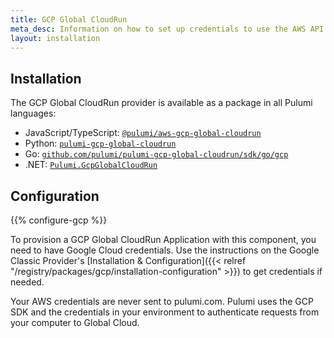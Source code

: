 ```yaml
---
title: GCP Global CloudRun
meta_desc: Information on how to set up credentials to use the AWS API Gateway component.
layout: installation
---
```


## Installation

The GCP Global CloudRun provider is available as a package in all Pulumi languages:

* JavaScript/TypeScript: [`@pulumi/aws-gcp-global-cloudrun`](https://www.npmjs.com/package/@pulumi/gcp-global-cloudrun)
* Python: [`pulumi-gcp-global-cloudrun`](https://pypi.org/project/pulumi-gcp-global-cloudrun/)
* Go: [`github.com/pulumi/pulumi-gcp-global-cloudrun/sdk/go/gcp`](https://github.com/pulumi/pulumi-gcp-global-cloudrun)
* .NET: [`Pulumi.GcpGlobalCloudRun`](https://www.nuget.org/packages/Pulumi.GcpGlobalCloudRun)

## Configuration

{{% configure-gcp %}}

To provision a GCP Global CloudRun Application with this component, you need to have Google Cloud credentials. Use the instructions on the Google Classic Provider's [Installation & Configuration]({{< relref "/registry/packages/gcp/installation-configuration" >}}) to get credentials if needed.

Your AWS credentials are never sent to pulumi.com. Pulumi uses the GCP SDK and the credentials in your environment to authenticate requests from your computer to Global Cloud.
